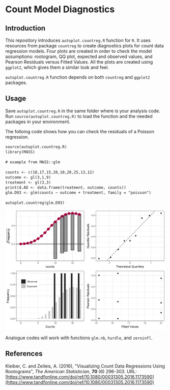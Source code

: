 # Count Model Diagnostics

## Introduction

This repository introduces `autoplot.countreg.R` function for `R`. It uses resources from package `countreg` to create diagnostics plots for count data regression models. Four plots are created in order to check the model assumptions: rootogram, QQ plot, expected and observed values, and Pearson Residuals versus Fitted Values. All the plots are created using `ggplot2`, which gives them a similar look and feel.

`autoplot.countreg.R` function depends on both `countreg` and `ggplot2` packages.

## Usage

Save `autoplot.countreg.R` in the same folder where is your analysis code. Run `source(autoplot.countreg.R)` to load the function and the needed packages in your environment. 

The folloing code shows how you can check the residuals of a Poisson regression.

    source(autoplot.countreg.R)
    library(MASS)
    
    # example from MASS::glm
    
    counts <- c(18,17,15,20,10,20,25,13,12)
    outcome <- gl(3,1,9)
    treatment <- gl(3,3)
    print(d.AD <- data.frame(treatment, outcome, counts))
    glm.D93 <- glm(counts ~ outcome + treatment, family = "poisson")
    
    autoplot.countreg(glm.D93)
    
![alt text](Rplot.png)

Analogue codes will work with functions `glm.nb`, `hurdle`, and `zeroinfl`.


## References

Kleiber, C. and Zeileis, A. (2016), "Visualizing Count Data Regressions Using Rootograms", _The American Statistician_, **70** (6) 296-303. URL: [https://www.tandfonline.com/doi/ref/10.1080/00031305.2016.1173590](https://www.tandfonline.com/doi/ref/10.1080/00031305.2016.1173590)
